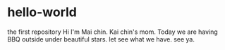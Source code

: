 # hello-world
the first repository
Hi I'm Mai chin. Kai chin's mom. 
Today we are having BBQ outside under beautiful stars. 
let see what we have. see ya.
